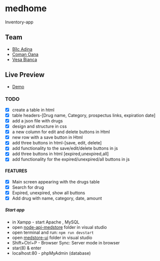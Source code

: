 # medhome
Inventory-app

## Team
- <a target="_blank" href="https://github.com/bilcadina">Bîlc Adina</a>
- <a target="_blank" href="https://github.com/comanoana">Coman Oana</a>
- <a target="_blank" href="https://github.com/vbianca">Vesa Bianca</a>

## Live Preview
- [Demo](https://comanoana.github.io/medstore/)

### TODO
- [x] create a table in html
- [x] table headers-[Drug name, Category, prospectus links, expiration date]
- [x] add a json file with drugs
- [X] design and structure in css
- [X] a new column for edit and delete buttons in Html
- [x] new row with a save button in Html 
- [x] add three buttons in html-[save, edit, delete]
- [x] add functionality to the save/edit/delete buttons in js
- [x] add three buttons in html [expired,unexpired,all]
- [x] add functionality for the expired/unexpired/all buttons in js

#### FEATURES

- [x] Main screen appearing with the drugs table
- [x] Search for drug 
- [x] Expired, unexpired, show all buttons
- [x] Add drug with name, category, date, amount 

##### Start app

- in Xampp - start Apache , MySQL
- open [node-api-medstore](https://github.com/comanoana/node-api-medstore) folder in visual studio
- open terminal and run: `npm run devstart`
- open [medstore-ui](https://github.com/comanoana/medstore) folder in visual studio
- Shift+Ctrl+P - Browser Sync: Server mode in browser
- star(8) & enter
- localhost:80 - phpMyAdmin (database)

